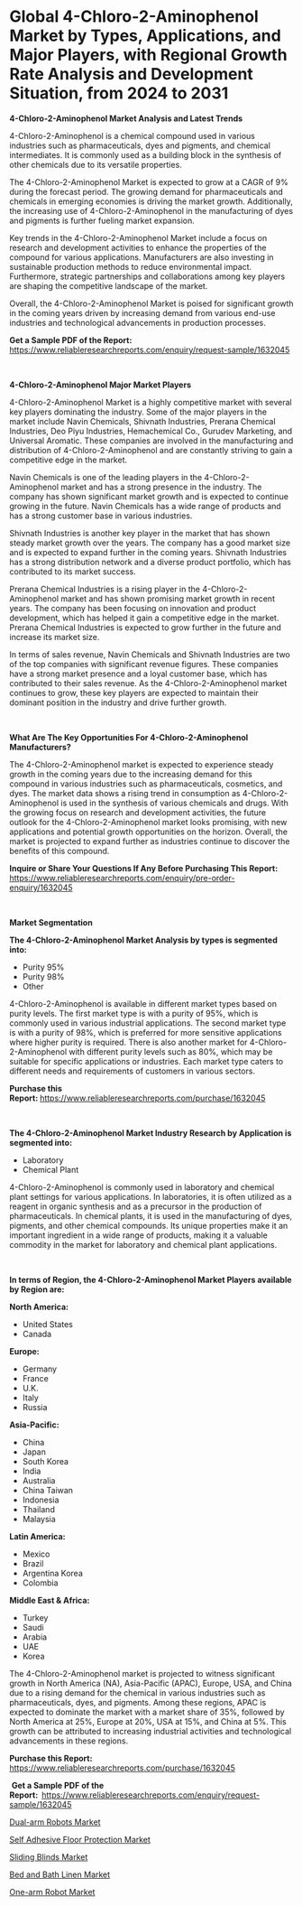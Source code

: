 <p><h1>Global 4-Chloro-2-Aminophenol Market by Types, Applications, and Major Players, with Regional Growth Rate Analysis and Development Situation, from 2024 to 2031</h1></p><p><strong>4-Chloro-2-Aminophenol Market Analysis and Latest Trends</strong></p>
<p><p>4-Chloro-2-Aminophenol is a chemical compound used in various industries such as pharmaceuticals, dyes and pigments, and chemical intermediates. It is commonly used as a building block in the synthesis of other chemicals due to its versatile properties.</p><p>The 4-Chloro-2-Aminophenol Market is expected to grow at a CAGR of 9% during the forecast period. The growing demand for pharmaceuticals and chemicals in emerging economies is driving the market growth. Additionally, the increasing use of 4-Chloro-2-Aminophenol in the manufacturing of dyes and pigments is further fueling market expansion.</p><p>Key trends in the 4-Chloro-2-Aminophenol Market include a focus on research and development activities to enhance the properties of the compound for various applications. Manufacturers are also investing in sustainable production methods to reduce environmental impact. Furthermore, strategic partnerships and collaborations among key players are shaping the competitive landscape of the market.</p><p>Overall, the 4-Chloro-2-Aminophenol Market is poised for significant growth in the coming years driven by increasing demand from various end-use industries and technological advancements in production processes.</p></p>
<p><strong>Get a Sample PDF of the Report:&nbsp;</strong> <a href="https://www.reliableresearchreports.com/enquiry/request-sample/1632045">https://www.reliableresearchreports.com/enquiry/request-sample/1632045</a></p>
<p>&nbsp;</p>
<p><strong>4-Chloro-2-Aminophenol Major Market Players</strong></p>
<p><p>4-Chloro-2-Aminophenol Market is a highly competitive market with several key players dominating the industry. Some of the major players in the market include Navin Chemicals, Shivnath Industries, Prerana Chemical Industries, Deo Piyu Industries, Hemachemical Co., Gurudev Marketing, and Universal Aromatic. These companies are involved in the manufacturing and distribution of 4-Chloro-2-Aminophenol and are constantly striving to gain a competitive edge in the market.</p><p>Navin Chemicals is one of the leading players in the 4-Chloro-2-Aminophenol market and has a strong presence in the industry. The company has shown significant market growth and is expected to continue growing in the future. Navin Chemicals has a wide range of products and has a strong customer base in various industries.</p><p>Shivnath Industries is another key player in the market that has shown steady market growth over the years. The company has a good market size and is expected to expand further in the coming years. Shivnath Industries has a strong distribution network and a diverse product portfolio, which has contributed to its market success.</p><p>Prerana Chemical Industries is a rising player in the 4-Chloro-2-Aminophenol market and has shown promising market growth in recent years. The company has been focusing on innovation and product development, which has helped it gain a competitive edge in the market. Prerana Chemical Industries is expected to grow further in the future and increase its market size.</p><p>In terms of sales revenue, Navin Chemicals and Shivnath Industries are two of the top companies with significant revenue figures. These companies have a strong market presence and a loyal customer base, which has contributed to their sales revenue. As the 4-Chloro-2-Aminophenol market continues to grow, these key players are expected to maintain their dominant position in the industry and drive further growth.</p></p>
<p>&nbsp;</p>
<p><strong>What Are The Key Opportunities For 4-Chloro-2-Aminophenol Manufacturers?</strong></p>
<p><p>The 4-Chloro-2-Aminophenol market is expected to experience steady growth in the coming years due to the increasing demand for this compound in various industries such as pharmaceuticals, cosmetics, and dyes. The market data shows a rising trend in consumption as 4-Chloro-2-Aminophenol is used in the synthesis of various chemicals and drugs. With the growing focus on research and development activities, the future outlook for the 4-Chloro-2-Aminophenol market looks promising, with new applications and potential growth opportunities on the horizon. Overall, the market is projected to expand further as industries continue to discover the benefits of this compound.</p></p>
<p><strong>Inquire or Share Your Questions If Any Before Purchasing This Report:</strong> <a href="https://www.reliableresearchreports.com/enquiry/pre-order-enquiry/1632045">https://www.reliableresearchreports.com/enquiry/pre-order-enquiry/1632045</a></p>
<p>&nbsp;</p>
<p><strong>Market Segmentation</strong></p>
<p><strong>The 4-Chloro-2-Aminophenol Market Analysis by types is segmented into:</strong></p>
<p><ul><li>Purity 95%</li><li>Purity 98%</li><li>Other</li></ul></p>
<p><p>4-Chloro-2-Aminophenol is available in different market types based on purity levels. The first market type is with a purity of 95%, which is commonly used in various industrial applications. The second market type is with a purity of 98%, which is preferred for more sensitive applications where higher purity is required. There is also another market for 4-Chloro-2-Aminophenol with different purity levels such as 80%, which may be suitable for specific applications or industries. Each market type caters to different needs and requirements of customers in various sectors.</p></p>
<p><strong>Purchase this Report:&nbsp;</strong><a href="https://www.reliableresearchreports.com/purchase/1632045">https://www.reliableresearchreports.com/purchase/1632045</a></p>
<p>&nbsp;</p>
<p><strong>The 4-Chloro-2-Aminophenol Market Industry Research by Application is segmented into:</strong></p>
<p><ul><li>Laboratory</li><li>Chemical Plant</li></ul></p>
<p><p>4-Chloro-2-Aminophenol is commonly used in laboratory and chemical plant settings for various applications. In laboratories, it is often utilized as a reagent in organic synthesis and as a precursor in the production of pharmaceuticals. In chemical plants, it is used in the manufacturing of dyes, pigments, and other chemical compounds. Its unique properties make it an important ingredient in a wide range of products, making it a valuable commodity in the market for laboratory and chemical plant applications.</p></p>
<p>&nbsp;</p>
<p><strong>In terms of Region, the 4-Chloro-2-Aminophenol Market Players available by Region are:</strong></p>
<p>
    <p> <strong> North America: </strong>
        <ul>
            <li>United States</li>
            <li>Canada</li>
        </ul>
        </p> 
    <p> <strong> Europe: </strong>
        <ul>
            <li>Germany</li>
            <li>France</li>
            <li>U.K.</li>
            <li>Italy</li>
            <li>Russia</li>
        </ul>
        </p> 
    <p> <strong> Asia-Pacific: </strong>
        <ul>
            <li>China</li>
            <li>Japan</li>
            <li>South Korea</li>
            <li>India</li>
            <li>Australia</li>
            <li>China Taiwan</li>
            <li>Indonesia</li>
            <li>Thailand</li>
            <li>Malaysia</li>
        </ul>
        </p> 
    <p> <strong> Latin America: </strong>
        <ul>
            <li>Mexico</li>
            <li>Brazil</li>
            <li>Argentina Korea</li>
            <li>Colombia</li>
        </ul>
        </p> 
    <p> <strong> Middle East & Africa: </strong>
        <ul>
            <li>Turkey</li>
            <li>Saudi</li>
            <li>Arabia</li>
            <li>UAE</li>
            <li>Korea</li>
        </ul>
    </p>
    </p>
<p><p>The 4-Chloro-2-Aminophenol market is projected to witness significant growth in North America (NA), Asia-Pacific (APAC), Europe, USA, and China due to a rising demand for the chemical in various industries such as pharmaceuticals, dyes, and pigments. Among these regions, APAC is expected to dominate the market with a market share of 35%, followed by North America at 25%, Europe at 20%, USA at 15%, and China at 5%. This growth can be attributed to increasing industrial activities and technological advancements in these regions.</p></p>
<p><strong>Purchase this Report: </strong><a href="https://www.reliableresearchreports.com/purchase/1632045">https://www.reliableresearchreports.com/purchase/1632045</a></p>
<p>&nbsp;<strong>Get a Sample PDF of the Report:&nbsp;&nbsp;</strong><a href="https://www.reliableresearchreports.com/enquiry/request-sample/1632045">https://www.reliableresearchreports.com/enquiry/request-sample/1632045</a></p>
<p><strong></strong></p>
<p><p><a href="https://github.com/dimitrishawkinswaynenp91rgz/Market-Research-Report-List-1/blob/main/dual-arm-robots-market.md">Dual-arm Robots Market</a></p><p><a href="https://view.publitas.com/reportprime-1/self-adhesive-floor-protection-market-offer-valuable-insights-into-market-size-market-share-market-trends-and-projections-spanning-from-2024-to-2031/">Self Adhesive Floor Protection Market</a></p><p><a href="https://view.publitas.com/reportprime-1/sliding-blinds-market-size-market-trends-and-growth-outlook-forecasted-for-period-from-2024-to-2031/">Sliding Blinds Market</a></p><p><a href="https://butternut-bug-553.notion.site/Bed-and-Bath-Linen-Market-Furnish-Information-about-Market-Size-Market-Share-Market-Dynamics-and--f3e92e1945b14f96854c23b4ad36994a">Bed and Bath Linen Market</a></p><p><a href="https://github.com/changoleonlaverguenzanoexiste/Market-Research-Report-List-2/blob/main/one-arm-robot-market.md">One-arm Robot Market</a></p></p>